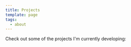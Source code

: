 ```yaml
---
title: Projects
template: page
tags:
  - about
---
```


Check out some of the projects I'm currently developing:
